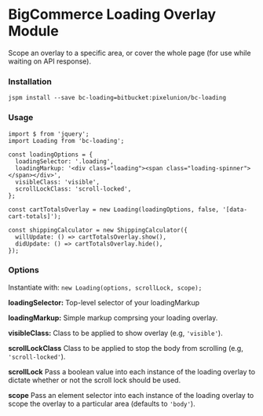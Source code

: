 # BigCommerce Loading Overlay Module

Scope an overlay to a specific area, or cover the whole page (for use while waiting on API response).

### Installation

```
jspm install --save bc-loading=bitbucket:pixelunion/bc-loading
```


### Usage

```
import $ from 'jquery';
import Loading from 'bc-loading';

const loadingOptions = {
  loadingSelector: '.loading',
  loadingMarkup: '<div class="loading"><span class="loading-spinner"></span></div>',
  visibleClass: 'visible',
  scrollLockClass: 'scroll-locked',
};

const cartTotalsOverlay = new Loading(loadingOptions, false, '[data-cart-totals]');

const shippingCalculator = new ShippingCalculator({
  willUpdate: () => cartTotalsOverlay.show(),
  didUpdate: () => cartTotalsOverlay.hide(),
});
```


### Options

Instantiate with:
`new Loading(options, scrollLock, scope);`

**loadingSelector:** Top-level selector of your loadingMarkup

**loadingMarkup:** Simple markup comprsing your loading overlay.

**visibleClass:** Class to be applied to show overlay (e.g, `'visible'`).

**scrollLockClass** Class to be applied to stop the body from scrolling (e.g, `'scroll-locked'`).

**scrollLock** Pass a boolean value into each instance of the loading overlay to dictate whether or not the scroll lock should be used.

**scope** Pass an element selector into each instance of the loading overlay to scope the overlay to a particular area (defaults to `'body'`).
